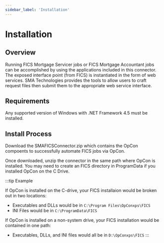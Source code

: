 ```yaml
---
sidebar_label: 'Installation'
---
```


# Installation

## Overview

Running FICS Mortgage Servicer jobs or FICS Mortgage Accountant jobs can be accomplished by using the applications included in this connector. The exposed interface point (from FICS) is instantiated in the form of web services. SMA Technologies provides the tools to allow users to craft request files then submit them to the appropriate web service interface.

## Requirements

Any supported version of Windows with .NET Framework 4.5 must be installed.

## Install Process

Download the SMAFICSConnector.zip which contains the OpCon compoents to successfully automate FICS jobs via OpCon.

Once downloaded, unzip the connector in the same path where OpCon is installed. You may need to create an FICS directory in ProgramData if you installed OpCon on the C Drive.

:::tip Example

If OpCon is installed on the C-drive, your FICS installaion would be broken out in two locations:

* Executables and DLLs would be in ```C:\Program Files\OpConxps\FICS```
* INI Files would be in ```C:\ProgramData\FICS```

If OpCon is installed on a non-system drive, your FICS installation would be contained in one path: 

* Executables, DLLs, and INI files would all be in ```D:\OpConxps\FICS```
:::